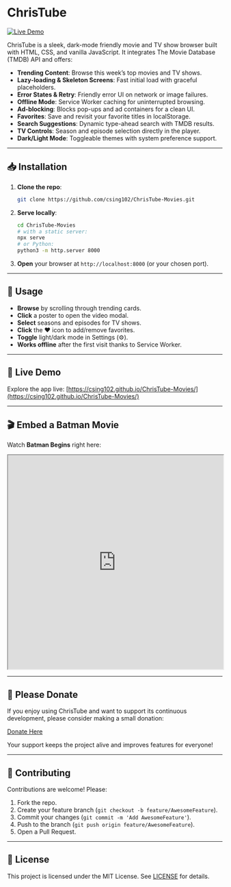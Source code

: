 # ChrisTube

[![Live Demo](https://img.shields.io/badge/Live%20Demo-View-brightgreen)](https://csing102.github.io/ChrisTube-Movies/)

ChrisTube is a sleek, dark-mode friendly movie and TV show browser built with HTML, CSS, and vanilla JavaScript. It integrates The Movie Database (TMDB) API and offers:

* **Trending Content**: Browse this week’s top movies and TV shows.
* **Lazy-loading & Skeleton Screens**: Fast initial load with graceful placeholders.
* **Error States & Retry**: Friendly error UI on network or image failures.
* **Offline Mode**: Service Worker caching for uninterrupted browsing.
* **Ad-blocking**: Blocks pop-ups and ad containers for a clean UI.
* **Favorites**: Save and revisit your favorite titles in localStorage.
* **Search Suggestions**: Dynamic type-ahead search with TMDB results.
* **TV Controls**: Season and episode selection directly in the player.
* **Dark/Light Mode**: Toggleable themes with system preference support.

---

## 📥 Installation

1. **Clone the repo**:

   ```bash
   git clone https://github.com/csing102/ChrisTube-Movies.git
   ```
2. **Serve locally**:

   ```bash
   cd ChrisTube-Movies
   # with a static server:
   npx serve
   # or Python:
   python3 -m http.server 8000
   ```
3. **Open** your browser at `http://localhost:8000` (or your chosen port).

---

## 🚀 Usage

* **Browse** by scrolling through trending cards.
* **Click** a poster to open the video modal.
* **Select** seasons and episodes for TV shows.
* **Click** the ❤️ icon to add/remove favorites.
* **Toggle** light/dark mode in Settings (⚙️).
* **Works offline** after the first visit thanks to Service Worker.

---

## 🔗 Live Demo

Explore the app live: [https://csing102.github.io/ChrisTube-Movies/](https://csing102.github.io/ChrisTube-Movies/)

---

## 🎬 Embed a Batman Movie

Watch **Batman Begins** right here:

<iframe src="https://vidsrc.to/embed/movie/272" width="100%" height="500" allowfullscreen sandbox="allow-same-origin allow-scripts allow-presentation"></iframe>

---

## 💖 Please Donate

If you enjoy using ChrisTube and want to support its continuous development, please consider making a small donation:

[Donate Here](https://github.com/sponsors/csing102)

Your support keeps the project alive and improves features for everyone!

---

## 🤝 Contributing

Contributions are welcome! Please:

1. Fork the repo.
2. Create your feature branch (`git checkout -b feature/AwesomeFeature`).
3. Commit your changes (`git commit -m 'Add AwesomeFeature'`).
4. Push to the branch (`git push origin feature/AwesomeFeature`).
5. Open a Pull Request.

---

## 📄 License

This project is licensed under the MIT License. See [LICENSE](LICENSE) for details.
